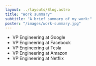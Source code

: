 ```yaml
---
layout: ../layouts/Blog.astro
title: "Work summary"
subtitle: "A brief summary of my work:"
poster: "/images/work-summary.jpg"
---
```


- VP Engineering at Google
- VP Engineering at Facebook
- VP Engineering at Tesla
- VP Engineering at Amazon
- VP Engineering at Netflix
